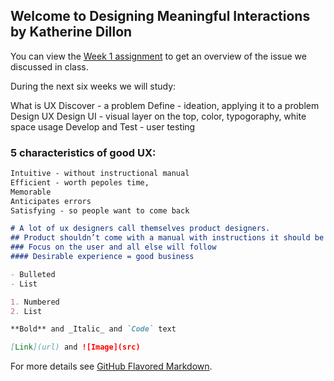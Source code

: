 ## Welcome to Designing Meaningful Interactions by Katherine Dillon

You can view the [Week 1 assignment](https://docs.google.com/presentation/d/1vgpuJA4gBx7ddJbG7qAa_ueDPiDff4OaIl3Gv5FYZaU/edit#slide=id.p) to get an overview of the issue we discussed in class. 

During the next six weeks we will study:

What is UX
Discover - a problem
Define - ideation, applying it to a problem
Design UX
Design UI - visual layer on the top, color, typogoraphy, white space usage 
Develop and Test - user testing


### 5 characteristics of good UX:
```markdown
Intuitive - without instructional manual
Efficient - worth pepoles time,
Memorable
Anticipates errors
Satisfying - so people want to come back

# A lot of ux designers call themselves product designers.
## Product shouldn’t come with a manual with instructions it should be intuitive. 
### Focus on the user and all else will follow 
#### Desirable experience = good business 

- Bulleted
- List

1. Numbered
2. List

**Bold** and _Italic_ and `Code` text

[Link](url) and ![Image](src)
```

For more details see [GitHub Flavored Markdown](https://guides.github.com/features/mastering-markdown/).


